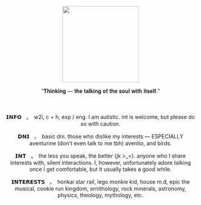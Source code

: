 <p align="center">
   <img src="https://64.media.tumblr.com/7482425c241e8e9b81cb15b0706b1464/74898b6559745bb2-6f/s540x810/a958e433bb7f7cca7abe9669ed632be8174c3c47.webp"%7Bwidth=200px height=200px}/>
</p>

<p align="center">
“𝐓𝐡𝐢𝐧𝐤𝐢𝐧𝐠 — 𝐭𝐡𝐞 𝐭𝐚𝐥𝐤𝐢𝐧𝐠 𝐨𝐟 𝐭𝐡𝐞 𝐬𝐨𝐮𝐥 𝐰𝐢𝐭𝐡 𝐢𝐭𝐬𝐞𝐥𝐟.”
</p>

<p align="center">
ㅤ
</p>

<p align="center">
𝗜𝗡𝗙𝗢ㅤ｡ㅤw2i, c + h, esp / eng. I am autistic. int is welcome, but please do so with caution.
</p>

<p align="center">
𝗗𝗡𝗜ㅤ｡ㅤbasic dni. those who dislike my interests — ESPECIALLY aventurine (don't even talk to me tbh) aventio, and birds.
</p>

<p align="center">
𝗜𝗡𝗧ㅤ｡ㅤthe less you speak, the better (jk >_<). anyone who I share interests with, silent interactions. I, however, unfortunately adore talking once I get comfortable, but it usually takes a good while.
</p>

<p align="center">
𝗜𝗡𝗧𝗘𝗥𝗘𝗦𝗧𝗦ㅤ｡ㅤhonkai star rail, lego monkie kid, house m.d, epic the musical, cookie run kingdom, ornithology, rock minerals, astronomy, physics, theology, mythology, etc.
</p>
